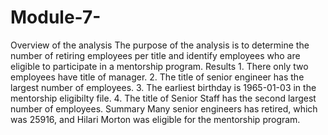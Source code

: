 # Module-7-
Overview of the analysis 
      The purpose of the analysis is to determine the number of retiring employees per title and identify employees who are eligible to participate in a mentorship program. 
 Results 
        1. There only two employees have title of manager. 
        2. The title of senior engineer has the largest number of employees. 
        3. The earliest birthday is 1965-01-03 in the mentorship eligibilty file. 
        4. The title of Senior Staff has the second largest number of employees. 
 Summary 
        Many senior engineers has retired, which was 25916, and Hilari Morton was eligible for the mentorship program. 
